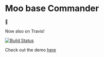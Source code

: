 # Moo base Commander
🐄

Now also on Travis!

[![Build Status](https://travis-ci.org/Sch3lp/moobase-cmdr.svg?branch=master)](https://travis-ci.org/Sch3lp/moobase-cmdr)

Check out the demo [here](https://sch3lp.github.io/moobase-cmdr/app)

